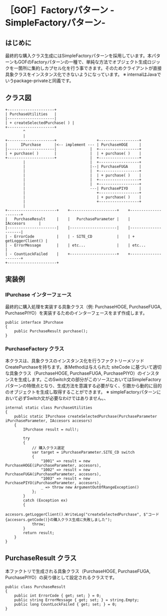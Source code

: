 # ［GOF］Factoryパターン -SimpleFactoryパターン-

## はじめに
最終的な購入クラス生成にはSimpleFactoryパターンを採用しています。本パターンもGOFのFactoryパターンの一種で、単純な方法でオブジェクト生成ロジックを一箇所に集約しカプセル化を行う事できます。そのためクライアントが直接具象クラスをインスタンス化できないようになっています。
※ internalはJavaでいうpackage-privateと同義です。

## クラス図
```
+---------------------+
| PurchaseUtilities   |
|---------------------|
| + createSelectedPurchase( ) |
+---------------------+
        ^
        |
+---------------------+                  +------------------+
|      IPurchase      |<-- implement --- | PurchaseHOGE     |
|---------------------|               |  +------------------+
| + purchase( )       |               |  | + purchase( )    |
+---------------------+               |  +------------------+
        |                             |  +------------------+
        |                             |--| PurchaseFUGA     |
        |                             |  +------------------+
        |                             |  | + purchase( )    |
        |                             |  +------------------+
        |                             |  +------------------+
        |                             ---| PurchasePIYO     |
        |                                +------------------+
        |                                | + purchase( )    |
        |                                +------------------+
        |
+----------------------+    +---------------------+    +---------------------+
|   PurchaseResult     |    |   PurchaseParameter |    |      IAccesors      |
|----------------------|    |---------------------|    |---------------------|
| - ErrorCode          |    | - SITE_CD           |    | + getLoggerClient() |
| - ErrorMessage       |    | etc...              |    | etc...              |
| - CountLockFailed    |    +---------------------+    +---------------------+
+----------------------+
```

## 実装例

### IPurchase インターフェース
最終的に購入処理を実装する具象クラス（例: PurchaseHOGE, PurchaseFUGA, PurchasePIYO）を実装するためのインターフェースをまず作成します。
```
public interface IPurchase
{
    public PurchaseResult purchase();
}
```

### PurchaseFactory クラス
本クラスは、具象クラスのインスタンス化を行うファクトリーメソッドCreatePurchaseを持ちます。本Methodは与えられた siteCode に基づいて適切な具象クラス（PurchaseHOGE, PurchaseFUGA, PurchasePIYO）のインスタンスを生成します。このSwitch文の部分がこのソースにおいてはSimpleFactoryパターンの特徴点となり、生成方法を意識する必要がなく、引数から動的に目的のオブジェクトを生成し取得することができます。
※ simpleFactoryパターンにおいて必ずSwitch文が必要なわけではありません。、

```
internal static class PurchaseUtilities
{
    public static IPurchase createSelectedPurchase(PurchaseParameter iPurchaseParameter, IAccesors accesors)
    {
        IPurchase result = null!;

        try
        {
            // 購入クラス選定
            var target = iPurchaseParameter.SITE_CD switch
            {
                "1001" => result = new PurchaseHOGE(iPurchaseParameter, accesors),
                "1002" => result = new PurchaseFUGA(iPurchaseParameter, accesors),
                "1003" => result = new PurchasePIYO(iPurchaseParameter, accesors),
                _ => throw new ArgumentOutOfRangeException()
            };
        }
        catch (Exception ex)
        {
            accesors.getLoggerClient().WriteLog("createSelectedPurchase", $"コード{accesors.getCode()}の購入クラス生成に失敗しました");
            throw;
        }
        return result;
    }
}
```

## PurchaseResult クラス
本ファクトリで生成される具象クラス（PurchaseHOGE, PurchaseFUGA, PurchasePIYO）の戻り値として設定されるクラスです。
```
public class PurchaseResult
{
    public int ErrorCode { get; set; } = 0;
    public string ErrorMessage { get; set; } = string.Empty;
    public long CountLockFailed { get; set; } = 0;
}
```